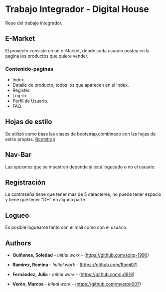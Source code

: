 # Trabajo Integrador - Digital House
Repo del trabajo integrador.

## E-Market

El proyecto consiste en un e-Market, donde cada usuario postea en la pagina los productos que quiere vender.

### Contenido-paginas

* Index.
* Detalle de producto, todos los que aparecen en el index.
* Register.
* Log-in.
* Perfil de Usuario.
* FAQ.

## Hojas de estilo

Se utilizó como base las clases de bootstrap,combinado con las hojas de estilo propias.
[Bootstrap](https://getbootstrap.com/) 

## Nav-Bar

Las opciones que se muestran depende si está logueado o no el usuario.

## Registración

La contraseña tiene que tener mas de 5 caracteres, no puede tener espacio y tiene que tener "DH" en alguna parte.

## Logueo

Es posible loguearse tanto con el mail como con el usuario.


## Authors

* **Quiñones, Soledad** - *Initial work* - (https://github.com/soltq-1990)

* **Ramirez, Romina** - *Initial work* - (https://github.com/Romi07)

* **Fernández, Julia** - *Initial work* - (https://github.com/ju1618)

* **Verón, Marcos** - *Initial work* - (https://github.com/mveron007)
